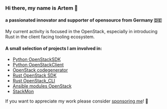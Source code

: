 ### Hi there, my name is Artem 👋

#### a passionated innovator and supporter of opensource from Germany :de:

My current activity is focused in the OpenStack, especially in introducing Rust in the client facing tooling ecosystem.

#### A small selection of projects I am involved in:

- [Python OpenStackSDK](https://opendev.org/openstack/openstacksdk)
- [Python OpenStackClient](https://opendev.org/openstack/python-openstackclient)
- [OpenStack codegenerator](https://opendev.org/openstack/codegenerator)
- [Rust OpenStack SDK](https://github.com/gtema/openstack/openstack_sdk)
- [Rust OpenStack_CLI](https://github.com/gtema/openstack/openstack_cli)
- [Ansible modules OpenStack](https://opendev.org/openstack/ansible-collections-openstack)
- [StackMon](https://github.com/stackmon)

If you want to appreciate my work please consider [sponsoring me](https://github.com/sponsors/gtema)! 💖
